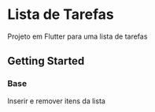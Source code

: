 # Lista de Tarefas

Projeto em Flutter para uma lista de tarefas

## Getting Started

### Base
Inserir e remover itens da lista